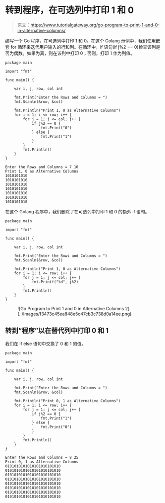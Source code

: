 # 转到程序，在可选列中打印 1 和 0

> 原文：<https://www.tutorialgateway.org/go-program-to-print-1-and-0-in-alternative-columns/>

编写一个 Go 程序，在可选列中打印 1 和 0。在这个 Golang 示例中，我们使用嵌套 for 循环来迭代用户输入的行和列。在循环中，if 语句(if j%2 == 0)检查该列是否为偶数。如果为真，则在该列中打印 0；否则，打印 1 作为列值。

```
package main

import "fmt"

func main() {

    var i, j, row, col int

    fmt.Print("Enter the Rows and Columns = ")
    fmt.Scanln(&row, &col)

    fmt.Println("Print 1, 0 as Alternative Columns")
    for i = 1; i <= row; i++ {
        for j = 1; j <= col; j++ {
            if j%2 == 0 {
                fmt.Print("0")
            } else {
                fmt.Print("1")
            }
        }
        fmt.Println()
    }
}
```

```
Enter the Rows and Columns = 7 10
Print 1, 0 as Alternative Columns
1010101010
1010101010
1010101010
1010101010
1010101010
1010101010
1010101010
```

在这个 Golang 程序中，我们删除了在可选列中打印 1 和 0 的额外 if 语句。

```
package main

import "fmt"

func main() {

    var i, j, row, col int

    fmt.Print("Enter the Rows and Columns = ")
    fmt.Scanln(&row, &col)

    fmt.Println("Print 1, 0 as Alternative Columns")
    for i = 1; i <= row; i++ {
        for j = 1; j <= col; j++ {
            fmt.Printf("%d", j%2)
        }
        fmt.Println()
    }
}
```

<figure class="wp-block-image size-large">![Go Program to Print 1 and 0 in Alternative Columns 2](../Images/f3473c45ea848e5c47cb3c738d0a14ee.png)</figure>

## 转到“程序”以在替代列中打印 0 和 1

我们在 If else 语句中交换了 0 和 1 的值。

```
package main

import "fmt"

func main() {

    var i, j, row, col int

    fmt.Print("Enter the Rows and Columns = ")
    fmt.Scanln(&row, &col)

    fmt.Println("Print 0, 1 as Alternative Columns")
    for i = 1; i <= row; i++ {
        for j = 1; j <= col; j++ {
            if j%2 == 0 {
                fmt.Print("1")
            } else {
                fmt.Print("0")
            }
        }
        fmt.Println()
    }
}
```

```
Enter the Rows and Columns = 8 25
Print 0, 1 as Alternative Columns
0101010101010101010101010
0101010101010101010101010
0101010101010101010101010
0101010101010101010101010
0101010101010101010101010
0101010101010101010101010
0101010101010101010101010
0101010101010101010101010
```
